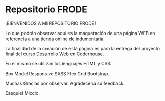 # Repositorio FRODE

¡BIENVENIDOS A MI REPOSITORIO FRODE!

Lo que podrán observar aquí es la maquetación de una página WEB en referencia a una tienda online de indumentaria.

La finalidad de la creación de está página es para la entrega del proyecto final del curso Desarrollo Web en Coderhouse.

En el mismo se utilizan los lenguajes HTML y CSS:

Box Model
Responsive
SASS
Flex
Grid
Bootstrap. 

Muchas Gracias por observar.
Agradecería su feedback. 

Ezequiel Miccio.

